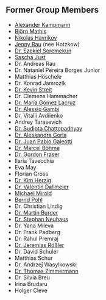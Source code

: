 ## Former Group Members

* [Alexander Kampmann](https://cispa.de/people/kampmann/)
* [Björn Mathis](https://cispa.de/people/bjoern.mathis/)
* [Nikolas Havrikov](https://cispa.de/people/havrikov/)
* [Jenny Rau](https://cispa.de/people/hotzkow/) (nee Hotzkow)
* [Dr.&nbsp;Ezekiel Soremekun](https://wwwen.uni.lu/snt/people/ezekiel_soremekun)
* [Sascha Just](https://www.sascha-just.com/)
* Dr.&nbsp;Andreas Rau
* Dr.&nbsp;Nataniel Pereira Borges Junior
* Matthias Höschele
* Dr.&nbsp;Konrad Jamrozik
* [Dr.&nbsp;Kevin Streit](https://cispa.de/people/streit/)
* Dr.&nbsp;Clemens Hammacher
* [Dr.&nbsp;María Gómez Lacruz](https://sites.google.com/site/spiralsmariagomez/)
* [Dr.&nbsp;Alessio Gambi](https://staff.fim.uni-passau.de/~gambi/)
* Dr.&nbsp;Vitalii Avdiienko
* Andrey Tarasevich
* [Dr.&nbsp;Sudipta Chattopadhyay](https://sudiptac.bitbucket.io)
* [Dr.&nbsp;Alessandra Gorla](https://software.imdea.org/~alessandra.gorla/)
* [Dr.&nbsp;Juan Pablo Galeotti](https://lafhis.dc.uba.ar/~jgaleotti)
* [Dr.&nbsp;Marcel B&ouml;hme](https://mboehme.github.io)
* [Dr.&nbsp;Gordon Fraser](https://www.fim.uni-passau.de/lehrstuhl-fuer-software-engineering-ii/)
* Ilaria&nbsp;Tavecchia
* Eva&nbsp;May 
* Florian&nbsp;Gross
* [Dr.&nbsp;Kim Herzig](http://research.microsoft.com/en-us/people/kimh/)
* [Dr.&nbsp;Valentin&nbsp;Dallmeier](https://www.testfabrik.com/)
* [Michael&nbsp;Mirold](https://www.testfabrik.com/)
* [Bernd&nbsp;Pohl](https://www.testfabrik.com/)
* Dr.&nbsp;Christian&nbsp;Lindig
* [Dr.&nbsp;Martin&nbsp;Burger](http://www.martin-burger.net)
* [Dr.&nbsp;Stephan&nbsp;Neuhaus](http://www.artdecode.de/)
* Dr. Yana Mileva
* Dr.&nbsp;Frank&nbsp;Padberg
* Dr.&nbsp;Rahul&nbsp;Premraj
* [Dr. Jeremias R&ouml;&szlig;ler](https://retest.de/)
* Dr.&nbsp;David Schuler
* Matthias Schur
* Dr.&nbsp;Andrzej&nbsp;Wasylkowski
* [Dr.&nbsp;Thomas&nbsp;Zimmermann](http://thomas-zimmermann.com)
* Dr.&nbsp;Silvia&nbsp;Breu
* Irina&nbsp;Brudaru
* Holger&nbsp;Cleve
